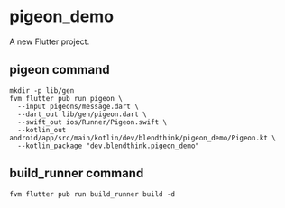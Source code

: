 # pigeon_demo

A new Flutter project.

## pigeon command

```shell
mkdir -p lib/gen
fvm flutter pub run pigeon \
  --input pigeons/message.dart \
  --dart_out lib/gen/pigeon.dart \
  --swift_out ios/Runner/Pigeon.swift \
  --kotlin_out android/app/src/main/kotlin/dev/blendthink/pigeon_demo/Pigeon.kt \
  --kotlin_package "dev.blendthink.pigeon_demo"
```

## build_runner command

```shell
fvm flutter pub run build_runner build -d
```
